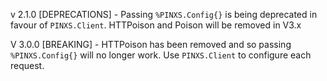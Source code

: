 v 2.1.0
[DEPRECATIONS] - Passing `%PINXS.Config{}` is being deprecated in favour of `PINXS.Client`.  HTTPoison and Poison will be removed in V3.x

V 3.0.0
[BREAKING] - HTTPoison has been removed and so passing `%PINXS.Config{}` will no longer work.  Use `PINXS.Client` to configure each request.